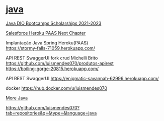 # <a href="https://github.com/luismendes070?tab=repositories&q=&type=&language=java">java</a>

<a href="https://github.com/luismendes070?tab=repositories&q=dio-bootcamp&type=&language=java&sort=">Java DIO Bootcamps Scholarships 2021-2023</a>

<a href="https://blog.heroku.com/next-chapter"> Salesforce Heroku PAAS Next Chapter</a>

Implantação Java Spring Heroku(PAAS)
<br>
https://stormy-falls-71059.herokuapp.com/

API REST SwaggerUI fork crud Michelli Brito https://github.com/luismendes070/produtos-apirest
<br>
https://boiling-gorge-20815.herokuapp.com/

API REST SwaggerUI 
https://enigmatic-savannah-62996.herokuapp.com/

docker
https://hub.docker.com/u/luismendes070

<a href="https://github.com/luismendes070?tab=repositories&q=&type=&language=java">More Java</a>

https://github.com/luismendes070?tab=repositories&q=&type=&language=java


